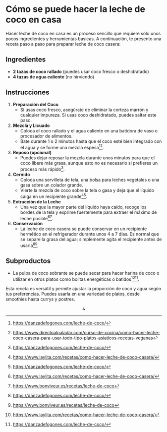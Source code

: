 # Cómo se puede hacer la leche de coco en casa

Hacer leche de coco en casa es un proceso sencillo que requiere solo unos pocos ingredientes y herramientas básicas. A continuación, te presento una receta paso a paso para preparar leche de coco casera:

## Ingredientes

- **2 tazas de coco rallado** (puedes usar coco fresco o deshidratado)
- **4 tazas de agua caliente** (no hirviendo)


## Instrucciones

1. **Preparación del Coco**
    - Si usas coco fresco, asegúrate de eliminar la corteza marrón y cualquier impureza. Si usas coco deshidratado, puedes saltar este paso.
2. **Mezcla y Licuado**
    - Coloca el coco rallado y el agua caliente en una batidora de vaso o procesador de alimentos.
    - Bate durante 1 o 2 minutos hasta que el coco esté bien integrado con el agua y se forme una mezcla espesa[^2][^5].
3. **Reposo (opcional)**
    - Puedes dejar reposar la mezcla durante unos minutos para que el coco libere más grasa, aunque esto no es necesario si prefieres un proceso más rápido[^2].
4. **Cernido**
    - Coloca una servilleta de tela, una bolsa para leches vegetales o una gasa sobre un colador grande.
    - Vierte la mezcla de coco sobre la tela o gasa y deja que el líquido caiga en un recipiente grande[^1][^2].
5. **Extracción de la Leche**
    - Una vez que la mayor parte del líquido haya caído, recoge los bordes de la tela y exprime fuertemente para extraer el máximo de leche posible[^1][^3].
6. **Conservación**
    - La leche de coco casera se puede conservar en un recipiente hermético en el refrigerador durante unos 4 a 7 días. Es normal que se separe la grasa del agua; simplemente agita el recipiente antes de usarla[^2][^3].

## Subproductos

- La pulpa de coco sobrante se puede secar para hacer harina de coco o utilizar en otros platos como bolitas energéticas o batidos[^1][^2].

Esta receta es versátil y permite ajustar la proporción de coco y agua según tus preferencias. Puedes usarla en una variedad de platos, desde smoothies hasta currys y postres.

<div style="text-align: center">⁂</div>

[^1]: https://www.laylita.com/recetas/como-hacer-leche-de-coco-casera/

[^2]: https://danzadefogones.com/leche-de-coco/

[^3]: https://www.bonviveur.es/recetas/leche-de-coco

[^4]: https://bylauragarcia.com/leche-coco-casera/

[^5]: https://www.directoalpaladar.com/curso-de-cocina/como-hacer-leche-coco-casera-para-usar-todo-tipo-platos-asiaticos-recetas-veganas

[^6]: https://www.youtube.com/watch?v=wQjJD09AYD0

[^7]: https://www.directoalpaladar.com/recetas-vegetarianas/como-hacer-leche-de-coco-con-coco-rallado-receta

[^8]: https://www.youtube.com/watch?v=5jBJ8HF1N_k

